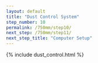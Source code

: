 ```yaml
---
layout: default
title: "Dust Control System"
step_number: 10
permalink: /750mm/step10/
next_step: /750mm/step11/
next_step_title: "Computer Setup"
---
```


{% include dust_control.html %}

